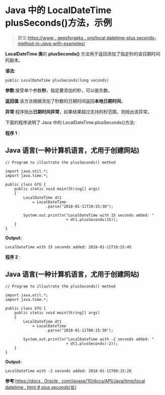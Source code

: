 # Java 中的 LocalDateTime plusSeconds()方法，示例

> 原文:[https://www . geesforgeks . org/local datetime-plus seconds-method-in-Java-with-examples/](https://www.geeksforgeeks.org/localdatetime-plusseconds-method-in-java-with-examples/)

**LocalDateTime 类**的 **plusSeconds()** 方法用于返回添加了指定秒的该日期时间的副本。

**语法**:

```
public LocalDateTime plusSeconds(long seconds)
```

**参数**:接受单个参数**秒**，指定要添加的秒，可以是负数。

**返回值**:该方法根据添加了秒数的日期时间返回**本地日期时间**。

**异常**:程序抛出**日期时间异常**，如果结果超过支持的秒范围，则抛出该异常。

下面的程序说明了 Java 中的 LocalDateTime.plusSeconds()方法:

**程序 1** :

## Java 语言(一种计算机语言，尤用于创建网站)

```
// Program to illustrate the plusSeconds() method

import java.util.*;
import java.time.*;

public class GfG {
    public static void main(String[] args)
    {
        LocalDateTime dt1
            = LocalDateTime
                  .parse("2018-01-11T10:15:30");

        System.out.println("LocalDateTime with 15 seconds added: "
                           + dt1.plusSeconds(15));
    }
}
```

**Output:** 

```
LocalDateTime with 15 seconds added: 2018-01-11T10:15:45
```

**程序 2** :

## Java 语言(一种计算机语言，尤用于创建网站)

```
// Program to illustrate the plusSeconds() method

import java.util.*;
import java.time.*;

public class GfG {
    public static void main(String[] args)
    {
        LocalDateTime dt1
            = LocalDateTime
                  .parse("2018-01-11T08:15:30");

        System.out.println("LocalDateTime with -2 seconds added: "
                           + dt1.plusSeconds(-2));
    }
}
```

**Output:** 

```
LocalDateTime with -2 seconds added: 2018-01-11T08:15:28
```

**参考**:[https://docs . Oracle . com/javase/10/docs/API/Java/time/local datetime . html # plus seconds(长)](https://docs.oracle.com/javase/10/docs/api/java/time/LocalDateTime.html#plusSeconds(long))